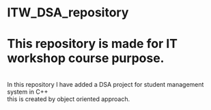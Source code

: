 # ITW_DSA_repository
<h1>This repository is made for IT workshop course purpose.</h1>
<br>
In this repository I have added a DSA project for student management
<br>
system in C++<br>
this is created by object oriented approach.
